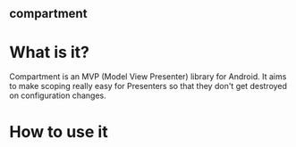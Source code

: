 ## compartment

# What is it? 

Compartment is an MVP (Model View Presenter) library for Android. It aims to make scoping really easy for Presenters so that they don't get destroyed on configuration changes. 

# How to use it

